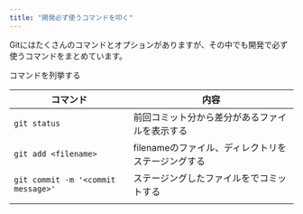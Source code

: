 ```yaml
---
title: "開発必ず使うコマンドを叩く"
---
```

Gitにはたくさんのコマンドとオプションがありますが、その中でも開発で必ず使うコマンドをまとめています。

コマンドを列挙する

| コマンド                               | 内容                            |
| ---------------------------------- | ----------------------------- |
| `git status`                       | 前回コミット分から差分があるファイルを表示する       |
| `git add <filename>`               | filenameのファイル、ディレクトリをステージングする |
| `git commit -m '<commit message>'` | ステージングしたファイルを<commit message>でコミットする |
|                                    |                               |
